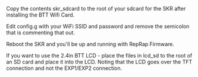 Copy the contents skr_sdcard to the root of your sdcard for the SKR after installing the BTT Wifi Card.

Edit config.g with your WiFi SSID and password and remove the semicolon that is commenting that out. 

Reboot the SKR and you'll be up and running with RepRap Firmware.

If you want to use the 2.4in BTT LCD - place the files in lcd_sd to the root of an SD card and place it into the LCD. Noting that the LCD goes over the TFT connection and not the EXP1/EXP2 connection.
